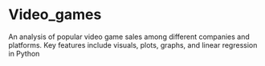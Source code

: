 # Video_games
An analysis of popular video game sales among different companies and platforms. Key features include visuals, plots, graphs, and linear regression in Python
